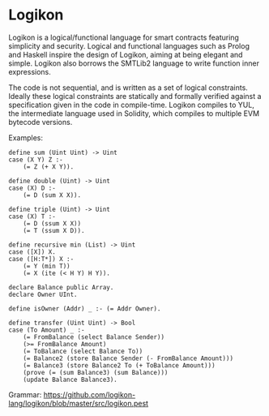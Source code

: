 # Logikon

Logikon is a logical/functional language for smart contracts featuring
simplicity and security.  Logical and functional languages such as Prolog and
Haskell inspire the design of Logikon, aiming at being elegant and simple.
Logikon also borrows the SMTLib2 language to write function inner expressions.

The code is not sequential, and is written as a set of logical constraints.
Ideally these logical constraints are statically and formally verified against
a specification given in the code in compile-time. Logikon compiles to YUL, the
intermediate language used in Solidity, which compiles to multiple EVM bytecode
versions.

Examples:

```
define sum (Uint Uint) -> Uint
case (X Y) Z :-
    (= Z (+ X Y)).
```

```
define double (Uint) -> Uint
case (X) D :-
    (= D (sum X X)).
```

```
define triple (Uint) -> Uint
case (X) T :-
    (= D (ssum X X))
    (= T (ssum X D)).
```

```
define recursive min (List) -> Uint
case ([X]) X.
case ([H:T*]) X :-
    (= Y (min T))
    (= X (ite (< H Y) H Y)).
```

```
declare Balance public Array.
declare Owner UInt.

define isOwner (Addr) _ :- (= Addr Owner).

define transfer (Uint Uint) -> Bool
case (To Amount) _ :-
    (= FromBalance (select Balance Sender))
    (>= FromBalance Amount)
    (= ToBalance (select Balance To))
    (= Balance2 (store Balance Sender (- FromBalance Amount)))
    (= Balance3 (store Balance2 To (+ ToBalance Amount)))
    (prove (= (sum Balance3) (sum Balance)))
    (update Balance Balance3).
```

Grammar:
https://github.com/logikon-lang/logikon/blob/master/src/logikon.pest
